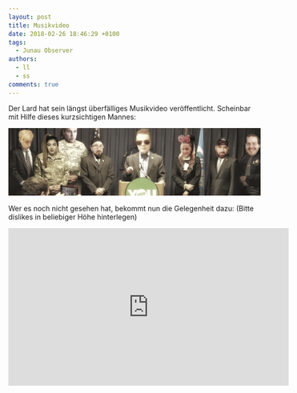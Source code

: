 ```yaml
---
layout: post
title: Musikvideo
date: 2018-02-26 18:46:29 +0100
tags:
  - Junau Observer
authors:
  - ll
  - ss
comments: true
---
```

Der Lard hat sein längst überfälliges Musikvideo veröffentlicht.
Scheinbar mit Hilfe dieses kurzsichtigen Mannes:

![Maxim Neuse](/assets/images/header.png)

Wer es noch nicht gesehen hat, bekommt nun die Gelegenheit dazu:
(Bitte dislikes in beliebiger Höhe hinterlegen)

<iframe width="560" height="315" src="https://www.youtube-nocookie.com/embed/ZFqn6YrUikA" frameborder="0" allow="autoplay; encrypted-media" allowfullscreen></iframe>
